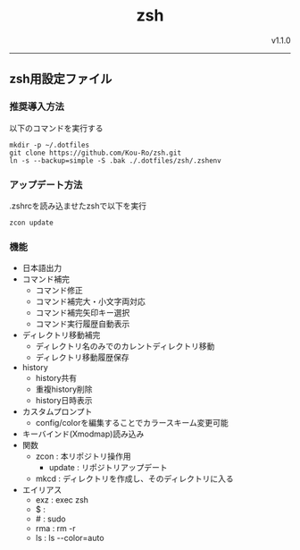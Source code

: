 <div style="text-align: center;">
<h1>zsh</h1>
</div>
<div style="text-align: right;">
v1.1.0
</div>

---

## zsh用設定ファイル

### 推奨導入方法
以下のコマンドを実行する

```shell
mkdir -p ~/.dotfiles
git clone https://github.com/Kou-Ro/zsh.git
ln -s --backup=simple -S .bak ./.dotfiles/zsh/.zshenv
```
### アップデート方法
.zshrcを読み込ませたzshで以下を実行
```shell
zcon update
```
### 機能
* 日本語出力
* コマンド補完
  * コマンド修正
  * コマンド補完大・小文字両対応
  * コマンド補完矢印キー選択
  * コマンド実行履歴自動表示
* ディレクトリ移動補完
  * ディレクトリ名のみでのカレントディレクトリ移動
  * ディレクトリ移動履歴保存
* history
  * history共有
  * 重複history削除
  * history日時表示
* カスタムプロンプト
  * config/colorを編集することでカラースキーム変更可能
* キーバインド(Xmodmap)読み込み
* 関数
  * zcon : 本リポジトリ操作用
    * update : リポジトリアップデート
  * mkcd : ディレクトリを作成し、そのディレクトリに入る
* エイリアス
  * exz : exec zsh
  * $ : 
  * \# : sudo
  * rma : rm -r
  * ls : ls --color=auto